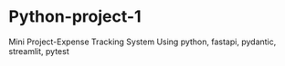 # Python-project-1
Mini Project-Expense Tracking System Using python, fastapi, pydantic, streamlit, pytest
